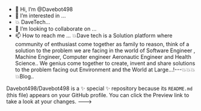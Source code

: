 - 👋 Hi, I’m @Davebot498
- 👀 I’m interested in ...
- 💥 DaveTech...
- 💞️ I’m looking to collaborate on ...
- 📫 How to reach me ...
💥Dave tech is a Solution platform
 where community of enthusiast come 
together as family to reason, think
 of a solution to the problem we are 
facing in the world of Software Engineer
, Machine Engineer, Computer engineer 
Aeronautic Engineer and Health Science..
  We genius come together to create,
 invent and share solutions to the problem 
facing out Environment and the World at Large...!---💥💥💥
💥Blog..

Davebot498/Davebot498 is a ✨ special ✨ repository because its `README.md` (this file) appears on your GitHub profile.
You can click the Preview link to take a look at your changes.
--->
